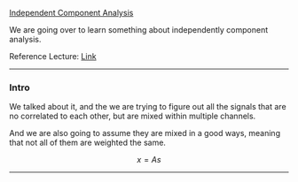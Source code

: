 [Independent Component Analysis](Independent%20Component%20Analysis.md)

We are going over to learn something about independently component analysis. 

Reference Lecture: [Link](https://www.youtube.com/watch?v=Ad6kMhJbqoY&feature=youtu.be&ab_channel=NathanKutz)


---

### Intro

We talked about it, and the we are trying to figure out all the signals that are no correlated to each other, but are mixed within multiple channels. 

And we are also going to assume they are mixed in a good ways, meaning that not all of them are weighted the same. 

$$
x = A s
$$




---




